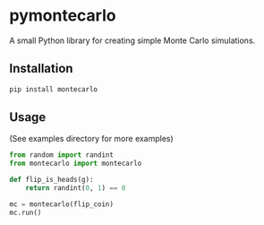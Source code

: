 # pymontecarlo
A small Python library for creating simple Monte Carlo simulations.

## Installation
```bash
pip install montecarlo
```

## Usage
(See examples directory for more examples)
```python
from random import randint
from montecarlo import montecarlo

def flip_is_heads(g):
    return randint(0, 1) == 0

mc = montecarlo(flip_coin)
mc.run()
```

